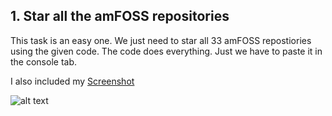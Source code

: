 ## 1. Star all the amFOSS repositories

This task is an easy one. We just need to star all 33 amFOSS repostiories using the given code. The code does everything. Just we have to paste it in the console tab.

I also included my [Screenshot](https://github.com/senthil-dot-adhu-idhu/amfoss-tasks/blob/main/task-01/Star%20all%20the%20amFOSS%20repositories.png?raw=true)

![alt text](https://github.com/senthil-dot-adhu-idhu/amfoss-tasks/blob/main/task-01/Star%20all%20the%20amFOSS%20repositories.png)

